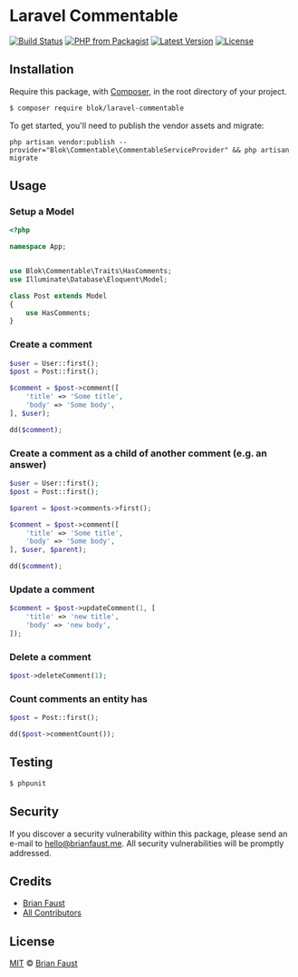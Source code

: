 # Laravel Commentable

[![Build Status](https://img.shields.io/travis/blok/Laravel-Commentable/master.svg?style=flat-square)](https://travis-ci.org/blok/Laravel-Commentable)
[![PHP from Packagist](https://img.shields.io/packagist/php-v/blok/laravel-commentable.svg?style=flat-square)]()
[![Latest Version](https://img.shields.io/github/release/blok/Laravel-Commentable.svg?style=flat-square)](https://github.com/blok/Laravel-Commentable/releases)
[![License](https://img.shields.io/packagist/l/blok/Laravel-Commentable.svg?style=flat-square)](https://packagist.org/packages/blok/Laravel-Commentable)

## Installation

Require this package, with [Composer](https://getcomposer.org/), in the root directory of your project.

``` bash
$ composer require blok/laravel-commentable
```

To get started, you'll need to publish the vendor assets and migrate:

```
php artisan vendor:publish --provider="Blok\Commentable\CommentableServiceProvider" && php artisan migrate
```

## Usage


### Setup a Model
``` php
<?php

namespace App;


use Blok\Commentable\Traits\HasComments;
use Illuminate\Database\Eloquent\Model;

class Post extends Model
{
    use HasComments;
}
```

### Create a comment
``` php
$user = User::first();
$post = Post::first();

$comment = $post->comment([
    'title' => 'Some title',
    'body' => 'Some body',
], $user);

dd($comment);
```

### Create a comment as a child of another comment (e.g. an answer)
``` php
$user = User::first();
$post = Post::first();

$parent = $post->comments->first();

$comment = $post->comment([
    'title' => 'Some title',
    'body' => 'Some body',
], $user, $parent);

dd($comment);
```

### Update a comment
``` php
$comment = $post->updateComment(1, [
    'title' => 'new title',
    'body' => 'new body',
]);
```

### Delete a comment
``` php
$post->deleteComment(1);
```

### Count comments an entity has
``` php
$post = Post::first();

dd($post->commentCount());
```

## Testing

``` bash
$ phpunit
```

## Security

If you discover a security vulnerability within this package, please send an e-mail to hello@brianfaust.me. All security vulnerabilities will be promptly addressed.

## Credits

- [Brian Faust](https://github.com/faustbrian)
- [All Contributors](../../contributors)

## License

[MIT](LICENSE) © [Brian Faust](https://brianfaust.me)
